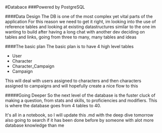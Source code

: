 #Databace
###Powered by PostgreSQL

####Data Design
The DB is one of the most complex yet vital parts of the application
For this reason we need to get it right, im looking into the use of 
reference tables and looking at existing datastructures similar to
the one im wanting to build after having a long chat with another dev 
deciding on tables and links, going from three to many, many tables and ideas

####The basic plan
The basic plan is to have 4 high level tables
* User
* Character
* Character_Campaign
* Campaign

This will deal with users assigned to characters and then characters assigned
to campaigns and will hopefully create a nice flow to this

#####Going Deeper
So the next level of the database is the fuster cluck of making a 
question, from stats and skills, to proficiencies and modifiers. 
This is where the database goes from 4 tables to 40.
 
 It's all in a notebook, so I will update this .md with the deep dive tomorrow
 also going to search if it has been done before by someone with alot
 more database knowledge than me